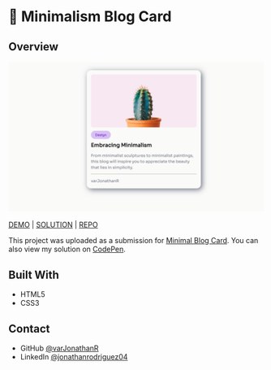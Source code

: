 # 🌵 Minimalism Blog Card

## Overview

![Minimalism-Blog-Card_preview](https://github.com/varJonathanR/mini-blog-card/blob/main/assets/mini-blog-card_preview.png)

[DEMO](https://mini-blog-card-varjonathanr.netlify.app/) | [SOLUTION](https://devchallenges.io/solution/354) | [REPO](https://github.com/varJonathanR/mini-blog-card)

This project was uploaded as a submission for [Minimal Blog Card](https://devchallenges.io/challenge/27). You can also view my solution on [CodePen](https://codepen.io/varJonathanR/pen/rNoEEJg).

## Built With

- HTML5
- CSS3

## Contact

- GitHub [@varJonathanR](https://github.com/varJonathanR)
- LinkedIn [@jonathanrodriguez04](https://www.linkedin.com/in/jonathanrodriguez04)
